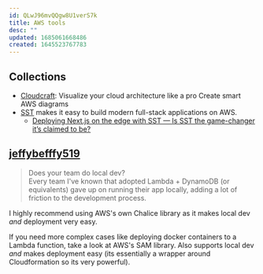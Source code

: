 ```yaml
---
id: QLwJ96mvQQgw8U1verS7k
title: AWS tools
desc: ""
updated: 1685061668486
created: 1645523767783
---
```


## Collections

- [Cloudcraft](https://www.cloudcraft.co): Visualize your cloud architecture like a pro Create smart AWS diagrams
- [SST](https://github.com/serverless-stack/sst) makes it easy to build modern full-stack applications on AWS.
  - [Deploying Next.js on the edge with SST — Is SST the game-changer it’s claimed to be?](https://engineering.udacity.com/deploying-next-js-on-the-edge-with-sst-is-sst-the-game-changer-its-claimed-to-be-1f05a0abc27c)

## [jeffybefffy519](https://news.ycombinator.com/item?id=33525003)

> Does your team do local dev?  
> Every team I've known that adopted Lambda + DynamoDB (or equivalents) gave up on running their app locally, adding a lot of friction to the development process.

I highly recommend using AWS's own Chalice library as it makes local dev _and_ deployment very easy.

If you need more complex cases like deploying docker containers to a Lambda function, take a look at AWS's SAM library. Also supports local dev _and_ makes deployment easy (its essentially a wrapper around Cloudformation so its very powerful).
